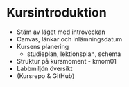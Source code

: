 Kursintroduktion
==========================

* Stäm av läget med introveckan
* Canvas, länkar och inlämningsdatum
* Kursens planering
    * studieplan, lektionsplan, schema
* Struktur på kursmoment - kmom01
* Labbmiljön översikt 
* (Kursrepo & GitHub)
